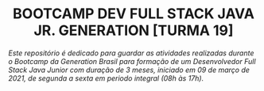 <center><h1>BOOTCAMP DEV FULL STACK JAVA JR. GENERATION [TURMA 19]</h1></center>

###### Este repositório é dedicado para guardar as atividades realizadas durante o Bootcamp da Generation Brasil para formação de um Desenvolvedor Full Stack Java Junior com duração de 3 meses, iniciado em 09 de março de 2021, de segunda a sexta em periodo integral (08h às 17h).
